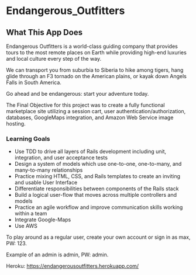 # Endangerous_Outfitters


## What This App Does

Endangerous Outfitters is a world-class guiding company that provides tours to the most remote places on Earth while providing high-end luxuries and local culture every step of the way.

We can transport you from suburbia to Siberia to hike among tigers, hang glide through an F3 tornado on the American plains, or kayak down Angels Falls in South America.

Go ahead and be endangerous: start your adventure today.

The Final Objective for this project was to create a fully functional marketplace site utilizing a session cart, user authentication/authorization, databases, GoogleMaps integration, and Amazon Web Service image hosting. 


### Learning Goals

* Use TDD to drive all layers of Rails development including unit, integration, and user acceptance tests
* Design a system of models which use one-to-one, one-to-many, and many-to-many relationships
* Practice mixing HTML, CSS, and Rails templates to create an inviting and usable User Interface
* Differentiate responsibilities between components of the Rails stack
* Build a logical user-flow that moves across multiple controllers and models
* Practice an agile workflow and improve communication skills working within a team
* Integrate Google-Maps
* Use AWS

To play around as a regular user, create your own account or sign in as max, PW: 123.

Example of an admin is admin, PW: admin.

Heroku: https://endangerousoutfitters.herokuapp.com/
